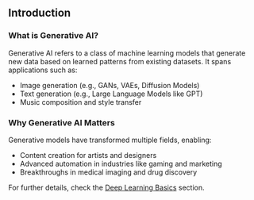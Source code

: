 
## Introduction

### What is Generative AI?
Generative AI refers to a class of machine learning models that generate new data based on learned patterns from existing datasets. It spans applications such as:
- Image generation (e.g., GANs, VAEs, Diffusion Models)
- Text generation (e.g., Large Language Models like GPT)
- Music composition and style transfer

### Why Generative AI Matters
Generative models have transformed multiple fields, enabling:
- Content creation for artists and designers
- Advanced automation in industries like gaming and marketing
- Breakthroughs in medical imaging and drug discovery

For further details, check the [Deep Learning Basics](docs/deep-learning-basics.md) section.
